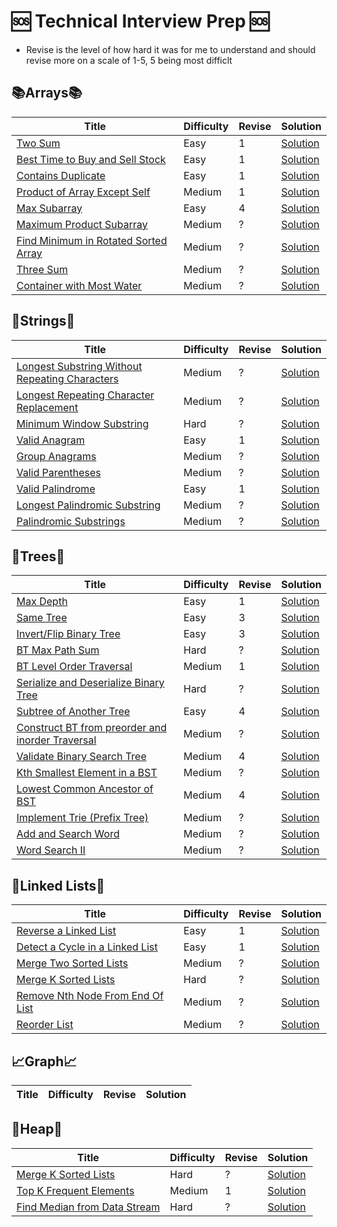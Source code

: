 # 🆘 Technical Interview Prep 🆘

- Revise is the level of how hard it was for me to understand and should revise more on a scale of 1-5, 5 being most difficlt

## 📚Arrays📚

| Title                                                                                                       | Difficulty | Revise | Solution                                   |
| ----------------------------------------------------------------------------------------------------------- | ---------- | ------ | ------------------------------------------ |
| [Two Sum](https://leetcode.com/problems/two-sum/)                                                           | Easy       | 1      | [Solution](Solutions/Two_Sum.py)           |
| [Best Time to Buy and Sell Stock](https://leetcode.com/problems/best-time-to-buy-and-sell-stock/)           | Easy       | 1      | [Solution](Solutions/Stock.py)             |
| [Contains Duplicate](https://leetcode.com/problems/contains-duplicate/)                                     | Easy       | 1      | [Solution](Solutions/Contains_Dup.py)      |
| [Product of Array Except Self](https://leetcode.com/problems/product-of-array-except-self/)                 | Medium     | 1      | [Solution](Solutions/Product_Array.py)     |
| [Max Subarray](https://leetcode.com/problems/maximum-subarray/)                                             | Easy       | 4      | [Solution](Solutions/Max_Subarray.py)      |
| [Maximum Product Subarray](https://leetcode.com/problems/maximum-product-subarray/)                         | Medium     | ?      | [Solution](Solutions/Max_Prod_Subarray.py) |
| [Find Minimum in Rotated Sorted Array](https://leetcode.com/problems/find-minimum-in-rotated-sorted-array/) | Medium     | ?      | [Solution](Solutions/Min_Rot_Array.py)     |
| [Three Sum](https://leetcode.com/problems/3sum/)                                                            | Medium     | ?      | [Solution](Solutions/Three_Sum.py)         |
| [Container with Most Water](https://leetcode.com/problems/container-with-most-water/)                       | Medium     | ?      | [Solution](Solutions/Water.py)             |

## 🧵Strings🧵

| Title                                                                                                                           | Difficulty | Revise | Solution                                         |
| ------------------------------------------------------------------------------------------------------------------------------- | ---------- | ------ | ------------------------------------------------ |
| [Longest Substring Without Repeating Characters](https://leetcode.com/problems/longest-substring-without-repeating-characters/) | Medium     | ?      | [Solution](Solutions/Longest_Substring.py)       |
| [Longest Repeating Character Replacement](https://leetcode.com/problems/longest-repeating-character-replacement/)               | Medium     | ?      | [Solution](Solutions/Longest_Repeating_Char.py)  |
| [Minimum Window Substring](https://leetcode.com/problems/minimum-window-substring/)                                             | Hard       | ?      | [Solution](Solutions/Min_Window.py)              |
| [Valid Anagram](https://leetcode.com/problems/valid-anagram/)                                                                   | Easy       | 1      | [Solution](Solutions/Valid_Anagram.py)           |
| [Group Anagrams](https://leetcode.com/problems/group-anagrams/)                                                                 | Medium     | ?      | [Solution](Solutions/Group_Anagram.py)           |
| [Valid Parentheses](https://leetcode.com/problems/valid-parentheses/)                                                           | Medium     | ?      | [Solution](Solutions/Valid_Parentheses.py)       |
| [Valid Palindrome](https://leetcode.com/problems/3sum/)                                                                         | Easy       | 1      | [Solution](Solutions/Valid_Palindrome.py)        |
| [Longest Palindromic Substring](https://leetcode.com/problems/longest-palindromic-substring/)                                   | Medium     | ?      | [Solution](Solutions/Longest_Palin_Substring.py) |
| [Palindromic Substrings](https://leetcode.com/problems/palindromic-substrings/)                                                 | Medium     | ?      | [Solution](Solutions/Three_Sum.py)               |

## 🌲Trees🌲

| Title                                                                                                                                        | Difficulty | Revise | Solution                                                |
| -------------------------------------------------------------------------------------------------------------------------------------------- | ---------- | ------ | ------------------------------------------------------- |
| [Max Depth](https://leetcode.com/problems/maximum-depth-of-binary-tree/)                                                                     | Easy       | 1      | [Solution](Solutions/Max_Depth.py)                      |
| [Same Tree](https://leetcode.com/problems/same-tree/)                                                                                        | Easy       | 3      | [Solution](Solutions/Same_Tree.py)                      |
| [Invert/Flip Binary Tree](https://leetcode.com/problems/invert-binary-tree/)                                                                 | Easy       | 3      | [Solution](Solutions/Invert_Tree.py)                    |
| [BT Max Path Sum](https://leetcode.com/problems/binary-tree-maximum-path-sum/)                                                               | Hard       | ?      | [Solution](Solutions/Max_Path_Sum.py)                   |
| [BT Level Order Traversal](https://leetcode.com/problems/binary-tree-level-order-traversal/)                                                 | Medium     | 1      | [Solution](Solutions/Level_Order_Traversal.py)          |
| [Serialize and Deserialize Binary Tree](https://leetcode.com/problems/serialize-and-deserialize-binary-tree/)                                | Hard       | ?      | [Solution](Solutions/Se-De_rialize_BT.py)               |
| [Subtree of Another Tree](https://leetcode.com/problems/subtree-of-another-tree/)                                                            | Easy       | 4      | [Solution](Solutions/Subtree.py)                        |
| [Construct BT from preorder and inorder Traversal](https://leetcode.com/problems/construct-binary-tree-from-preorder-and-inorder-traversal/) | Medium     | ?      | [Solution](Solutions/ConstructWith_Preorder_Inorder.py) |
| [Validate Binary Search Tree](https://leetcode.com/problems/validate-binary-search-tree/)                                                    | Medium     | 4      | [Solution](Solutions/Validate_BST.py)                   |
| [Kth Smallest Element in a BST](https://leetcode.com/problems/kth-smallest-element-in-a-bst/)                                                | Medium     | ?      | [Solution](Solutions/Kth_Smallest_BST.py)               |
| [Lowest Common Ancestor of BST](https://leetcode.com/problems/lowest-common-ancestor-of-a-binary-search-tree/)                               | Medium     | 4      | [Solution](Solutions/LCA_BST.py)                        |
| [Implement Trie (Prefix Tree)](https://leetcode.com/problems/implement-trie-prefix-tree/)                                                    | Medium     | ?      | [Solution](Solutions/Trie.py)                           |
| [Add and Search Word ](https://leetcode.com/problems/add-and-search-word-data-structure-design/)                                             | Medium     | ?      | [Solution](Solutions/Add_Search_Word.py)                |
| [Word Search II ](https://leetcode.com/problems/word-search-ii/)                                                                             | Medium     | ?      | [Solution](Solutions/Word_Search.py)                    |

## 🔗Linked Lists🔗

| Title                                                                                               | Difficulty | Revise | Solution                               |
| --------------------------------------------------------------------------------------------------- | ---------- | ------ | -------------------------------------- |
| [Reverse a Linked List](https://leetcode.com/problems/reverse-linked-list/)                         | Easy       | 1      | [Solution](Solutions/Reverse_LL.py)    |
| [Detect a Cycle in a Linked List](https://leetcode.com/problems/linked-list-cycle/)                 | Easy       | 1      | [Solution](Solutions/Cycle_LL.py)      |
| [Merge Two Sorted Lists](https://leetcode.com/problems/merge-two-sorted-lists/)                     | Medium     | ?      | [Solution](Solutions/Merge_Two_LL.py)  |
| [Merge K Sorted Lists](https://leetcode.com/problems/merge-k-sorted-lists/)                         | Hard       | ?      | [Solution](Solutions/Merge_K_LL.py)    |
| [Remove Nth Node From End Of List](https://leetcode.com/problems/remove-nth-node-from-end-of-list/) | Medium     | ?      | [Solution](Solutions/Remove_Nth_LL.py) |
| [Reorder List](https://leetcode.com/problems/reorder-list/)                                         | Medium     | ?      | [Solution](Solutions/Reorder_List.py)  |

## 📈Graph📈

| Title | Difficulty | Revise | Solution |
| ----- | ---------- | ------ | -------- |


## 🔎Heap🔎

| Title                                                                                       | Difficulty | Revise | Solution                             |
| ------------------------------------------------------------------------------------------- | ---------- | ------ | ------------------------------------ |
| [Merge K Sorted Lists](https://leetcode.com/problems/merge-k-sorted-lists/)                 | Hard       | ?      | [Solution](Solutions/Merge_K_LL.py)  |
| [Top K Frequent Elements](https://leetcode.com/problems/top-k-frequent-elements/)           | Medium     | 1      | [Solution](Solutions/Top_K.py)       |
| [Find Median from Data Stream](https://leetcode.com/problems/find-median-from-data-stream/) | Hard       | ?      | [Solution](Solutions/Find_Median.py) |
